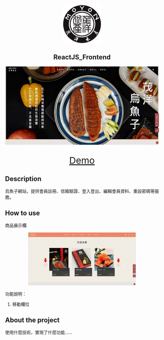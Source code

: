 <p align="center">
  <img src="readme_img\logo_tr(600x600).svg" height="128" alt="茂洋烏魚子">
  <h2 align="center">ReactJS_Frontend</h2>
<p>

<p align="center">
  <img src="readme_img\homepage.jpg" height="256" alt="首頁">
  <p align="center" style="font-size:30px">
    <a href="http://reactjsonlinestorefrontend-env.eba-3pthpit7.ap-northeast-1.elasticbeanstalk.com/">Demo</a>
  </p>
<p>

## Description

烏魚子網站，提供會員註冊、信箱驗證、登入登出、編輯會員資料、重設密碼等服務。

## How to use

商品展示欄

<p align="center">
  <img  src="readme_img\homepage_salebox.jpg" width="70%" alt="商品展示欄">
<p>

功能說明：
1. 移動欄位

## About the project

使用什麼技術，實現了什麼功能……
